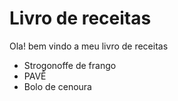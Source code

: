 # Livro de receitas

Ola! bem vindo a meu livro de receitas

- Strogonoffe de frango
- PAVÊ
- Bolo de cenoura 




